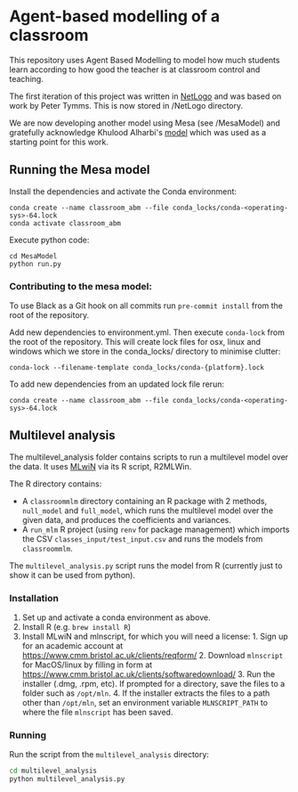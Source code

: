 # Agent-based modelling of a classroom

This repository uses Agent Based Modelling to model how much students learn according to how good the teacher is at classroom control and teaching.

The first iteration of this project was written in [NetLogo](https://ccl.northwestern.edu/netlogo/index.shtml) and was based on work by Peter Tymms. This is now stored in /NetLogo directory.

We are now developing another model using Mesa (see /MesaModel) and gratefully acknowledge Khulood Alharbi's [model](https://github.com/kuloody/ABM) which was used as a starting point for this work.

## Running the Mesa model

Install the dependencies and activate the Conda environment:

```
conda create --name classroom_abm --file conda_locks/conda-<operating-sys>-64.lock
conda activate classroom_abm
```

Execute python code:

```
cd MesaModel
python run.py
```

### Contributing to the mesa model:

To use Black as a Git hook on all commits run `pre-commit install` from the root of the repository.

Add new dependencies to environment.yml. Then execute `conda-lock` from the root of the repository. This will create lock files for osx, linux and windows which we store in the conda\_locks/ directory to minimise clutter:

```
conda-lock --filename-template conda_locks/conda-{platform}.lock
```

To add new dependencies from an updated lock file rerun:

```
conda create --name classroom_abm --file conda_locks/conda-<operating-sys>-64.lock
```

## Multilevel analysis

The multilevel_analysis folder contains scripts to run a multilevel model over the data. It uses [MLwiN](http://www.bristol.ac.uk/cmm/software/mlwin/) via its R script, R2MLWin.

The R directory contains:

 * A `classroommlm` directory containing an R package with 2 methods, `null_model` and `full_model`, which runs the multilevel model over the given data, and produces the coefficients and variances.
 * A `run_mlm` R project (using `renv` for package management) which imports the CSV `classes_input/test_input.csv` and runs the models from `classroommlm`.

The `multilevel_analysis.py` script runs the model from R (currently just to show it can be used from python).

### Installation

  1. Set up and activate a conda environment as above.
  2. Install R (e.g. `brew install R`)
  4. Install MLwiN and mlnscript, for which you will need a license:
    1. Sign up for an academic account at https://www.cmm.bristol.ac.uk/clients/reqform/
    2. Download `mlnscript` for MacOS/linux by filling in form at https://www.cmm.bristol.ac.uk/clients/softwaredownload/
    3. Run the installer (.dmg, .rpm, etc). If prompted for a directory, save the files to a folder such as `/opt/mln`.
    4. If the installer extracts the files to a path other than `/opt/mln`, set an environment variable `MLNSCRIPT_PATH` to where the file `mlnscript` has been saved.

### Running

Run the script from the `multilevel_analysis` directory:

```bash
cd multilevel_analysis
python multilevel_analysis.py
```
